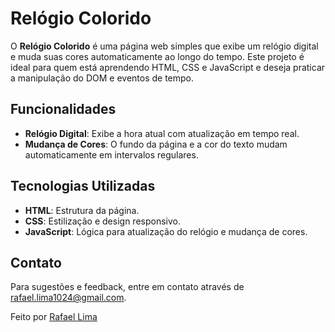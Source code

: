 # Relógio Colorido

O **Relógio Colorido** é uma página web simples que exibe um relógio digital e muda suas cores automaticamente ao longo do tempo. Este projeto é ideal para quem está aprendendo HTML, CSS e JavaScript e deseja praticar a manipulação do DOM e eventos de tempo.

## Funcionalidades

- **Relógio Digital**: Exibe a hora atual com atualização em tempo real.
- **Mudança de Cores**: O fundo da página e a cor do texto mudam automaticamente em intervalos regulares.

## Tecnologias Utilizadas

- **HTML**: Estrutura da página.
- **CSS**: Estilização e design responsivo.
- **JavaScript**: Lógica para atualização do relógio e mudança de cores.

## Contato

Para sugestões e feedback, entre em contato através de [rafael.lima1024@gmail.com](mailto:rafael.lima1024@gmail.com).

Feito por [Rafael Lima](https://github.com/rsantiago-lima)
